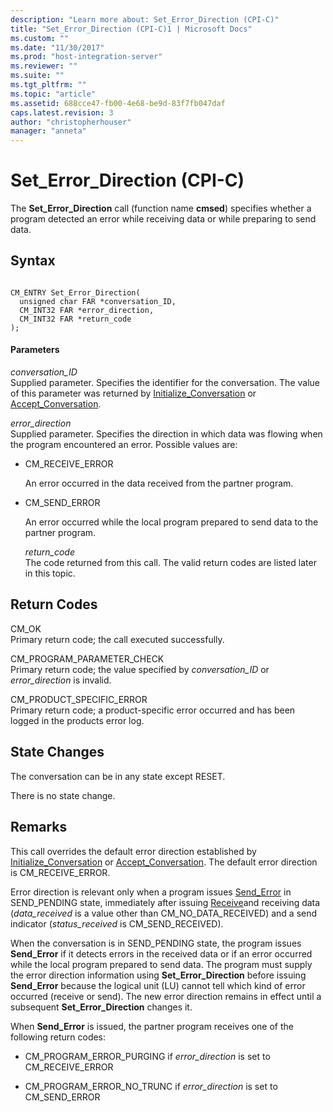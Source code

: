 ```yaml
---
description: "Learn more about: Set_Error_Direction (CPI-C)"
title: "Set_Error_Direction (CPI-C)1 | Microsoft Docs"
ms.custom: ""
ms.date: "11/30/2017"
ms.prod: "host-integration-server"
ms.reviewer: ""
ms.suite: ""
ms.tgt_pltfrm: ""
ms.topic: "article"
ms.assetid: 688cce47-fb00-4e68-be9d-83f7fb047daf
caps.latest.revision: 3
author: "christopherhouser"
manager: "anneta"
---
```

# Set_Error_Direction (CPI-C)
The **Set_Error_Direction** call (function name **cmsed**) specifies whether a program detected an error while receiving data or while preparing to send data.  
  
## Syntax  
  
```  
  
CM_ENTRY Set_Error_Direction(   
  unsigned char FAR *conversation_ID,    
  CM_INT32 FAR *error_direction,         
  CM_INT32 FAR *return_code              
);  
```  
  
#### Parameters  
 *conversation_ID*  
 Supplied parameter. Specifies the identifier for the conversation. The value of this parameter was returned by [Initialize_Conversation](../core/initialize-conversation-cpi-c-1.md) or [Accept_Conversation](../core/accept-conversation-cpi-c-2.md).  
  
 *error_direction*  
 Supplied parameter. Specifies the direction in which data was flowing when the program encountered an error. Possible values are:  
  
- CM_RECEIVE_ERROR  
  
   An error occurred in the data received from the partner program.  
  
- CM_SEND_ERROR  
  
   An error occurred while the local program prepared to send data to the partner program.  
  
  *return_code*  
  The code returned from this call. The valid return codes are listed later in this topic.  
  
## Return Codes  
 CM_OK  
 Primary return code; the call executed successfully.  
  
 CM_PROGRAM_PARAMETER_CHECK  
 Primary return code; the value specified by *conversation_ID* or *error_direction* is invalid.  
  
 CM_PRODUCT_SPECIFIC_ERROR  
 Primary return code; a product-specific error occurred and has been logged in the products error log.  
  
## State Changes  
 The conversation can be in any state except RESET.  
  
 There is no state change.  
  
## Remarks  
 This call overrides the default error direction established by [Initialize_Conversation](../core/initialize-conversation-cpi-c-1.md) or [Accept_Conversation](../core/accept-conversation-cpi-c-2.md). The default error direction is CM_RECEIVE_ERROR.  
  
 Error direction is relevant only when a program issues [Send_Error](../core/send-error-cpi-c-2.md) in SEND_PENDING state, immediately after issuing [Receive](../core/receive-cpi-c-2.md)and receiving data (*data_received* is a value other than CM_NO_DATA_RECEIVED) and a send indicator (*status_received* is CM_SEND_RECEIVED).  
  
 When the conversation is in SEND_PENDING state, the program issues **Send_Error** if it detects errors in the received data or if an error occurred while the local program prepared to send data. The program must supply the error direction information using **Set_Error_Direction** before issuing **Send_Error** because the logical unit (LU) cannot tell which kind of error occurred (receive or send). The new error direction remains in effect until a subsequent **Set_Error_Direction** changes it.  
  
 When **Send_Error** is issued, the partner program receives one of the following return codes:  
  
-   CM_PROGRAM_ERROR_PURGING if *error_direction* is set to CM_RECEIVE_ERROR  
  
-   CM_PROGRAM_ERROR_NO_TRUNC if *error_direction* is set to CM_SEND_ERROR
